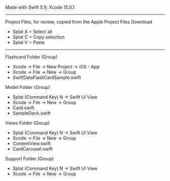 Made with Swift 5.9, Xcode 15.0.1

- - - -

Project Files, for review, copied from the Apple Project Files Download

* Splat A = Select all
* Splat C = Copy selection
* Splat V = Paste

- - - - 

Flashcard Folder (Group)
* Xcode -> File -> New Project -> iOS - App
* Xcode -> File -> New -> Group
* SwiftDataFlashCardSample.swift

Model Folder (Group)
* Splat (Command Key) N -> Swift UI View
* Xcode -> File -> New -> Group
* Card.swift
* SampleDeck.swift

Views Folder (Group)
* Splat (Command Key) N -> Swift UI View
* Xcode -> File -> New -> Group
* ContentView.swift
* CardCarousel.swift

Support Folder (Group)
* Splat (Command Key) N -> Swift UI View
* Xcode -> File -> New -> Group




